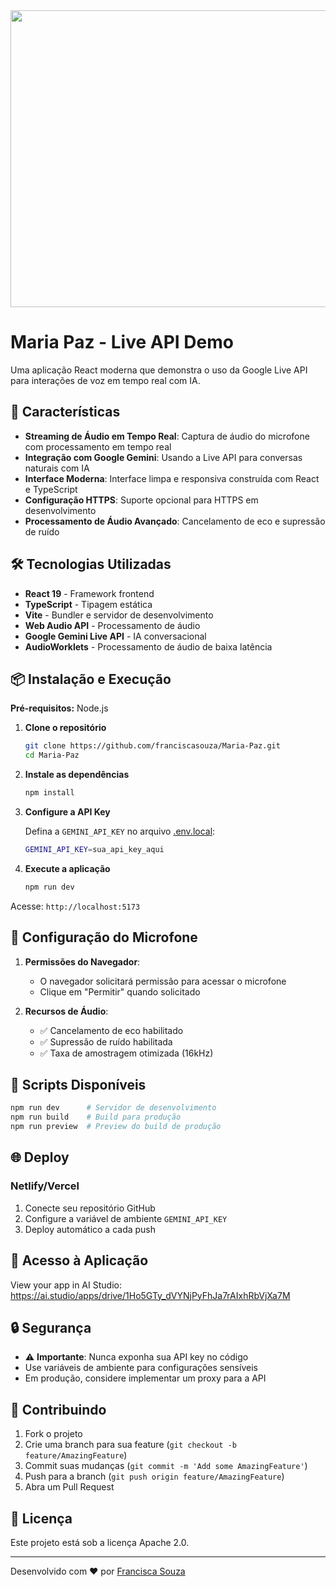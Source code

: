 <div align="center">
<img width="1200" height="475" alt="GHBanner" src="https://github.com/user-attachments/assets/0aa67016-6eaf-458a-adb2-6e31a0763ed6" />
</div>

# Maria Paz - Live API Demo

Uma aplicação React moderna que demonstra o uso da Google Live API para interações de voz em tempo real com IA.

## 🚀 Características

- **Streaming de Áudio em Tempo Real**: Captura de áudio do microfone com processamento em tempo real
- **Integração com Google Gemini**: Usando a Live API para conversas naturais com IA
- **Interface Moderna**: Interface limpa e responsiva construída com React e TypeScript
- **Configuração HTTPS**: Suporte opcional para HTTPS em desenvolvimento
- **Processamento de Áudio Avançado**: Cancelamento de eco e supressão de ruído

## 🛠️ Tecnologias Utilizadas

- **React 19** - Framework frontend
- **TypeScript** - Tipagem estática
- **Vite** - Bundler e servidor de desenvolvimento
- **Web Audio API** - Processamento de áudio
- **Google Gemini Live API** - IA conversacional
- **AudioWorklets** - Processamento de áudio de baixa latência

## 📦 Instalação e Execução

**Pré-requisitos:** Node.js

1. **Clone o repositório**
   ```bash
   git clone https://github.com/franciscasouza/Maria-Paz.git
   cd Maria-Paz
   ```

2. **Instale as dependências**
   ```bash
   npm install
   ```

3. **Configure a API Key**
   
   Defina a `GEMINI_API_KEY` no arquivo [.env.local](.env.local):
   ```bash
   GEMINI_API_KEY=sua_api_key_aqui
   ```

4. **Execute a aplicação**
   ```bash
   npm run dev
   ```

Acesse: `http://localhost:5173`

## 🎤 Configuração do Microfone

1. **Permissões do Navegador**: 
   - O navegador solicitará permissão para acessar o microfone
   - Clique em "Permitir" quando solicitado

2. **Recursos de Áudio**:
   - ✅ Cancelamento de eco habilitado
   - ✅ Supressão de ruído habilitada
   - ✅ Taxa de amostragem otimizada (16kHz)

## 🔧 Scripts Disponíveis

```bash
npm run dev      # Servidor de desenvolvimento
npm run build    # Build para produção
npm run preview  # Preview do build de produção
```

## 🌐 Deploy

### Netlify/Vercel
1. Conecte seu repositório GitHub
2. Configure a variável de ambiente `GEMINI_API_KEY`
3. Deploy automático a cada push

## 📱 Acesso à Aplicação

View your app in AI Studio: https://ai.studio/apps/drive/1Ho5GTy_dVYNjPyFhJa7rAIxhRbVjXa7M

## 🔒 Segurança

- ⚠️ **Importante**: Nunca exponha sua API key no código
- Use variáveis de ambiente para configurações sensíveis
- Em produção, considere implementar um proxy para a API

## 🤝 Contribuindo

1. Fork o projeto
2. Crie uma branch para sua feature (`git checkout -b feature/AmazingFeature`)
3. Commit suas mudanças (`git commit -m 'Add some AmazingFeature'`)
4. Push para a branch (`git push origin feature/AmazingFeature`)
5. Abra um Pull Request

## 📄 Licença

Este projeto está sob a licença Apache 2.0.

---

Desenvolvido com ❤️ por [Francisca Souza](https://github.com/franciscasouza)
